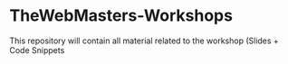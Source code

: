 # TheWebMasters-Workshops
This repository will contain all material related to the workshop (Slides + Code Snippets
